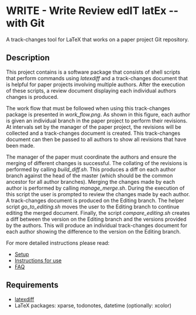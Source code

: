 # WRITE - Write Review edIT latEx -- with Git

A track-changes tool for LaTeX that works on a paper project Git repository.

## Description

This project contains is a software package that consists of shell scripts that perform commands using *latexdiff* and a
track-changes document that is helpful for paper projects involving multiple authors. After the execution of these
scripts, a review document displaying each individual authors changes is produced.

The work flow that must be followed when using this track-changes package is presented in *work_flow.png*. As shown in
this figure, each author is given an individual branch in the paper project to perform their revisions. At intervals set
by the manager of the paper project, the revisions will be collected and a track-changes document is created. This
track-changes document can then be passed to all authors to show all revisions that have been made.

The manager of the paper must coordinate the authors and ensure the merging of different changes is successful. The
collating of the revisions is performed by calling *build_diff.sh*. This produces a diff on each author branch against
the head of the master (which should be the common ancestor for all author branches). Merging the changes made by each
author is performed by calling *manage_merge.sh*. During the execution of this script the user is prompted to review the
changes made by each author. A track-changes document is produced on the Editing branch. The helper script
*go_to_editing.sh* moves the user to the Editing branch to continue editing the merged document. Finally, the script
*compare_editing.sh* creates a diff between the version on the Editing branch and the versions provided by the authors.
This will produce an individual track-changes document for each author showing the difference to the version on the
Editing branch.

For more detailed instructions please read:

- [Setup](https://github.com/penmaher/WRITE_with_git/blob/master/setting_up.md)
- [Instructions for use](https://github.com/penmaher/WRITE_with_git/blob/master/Instructions_for_use.md)
- [FAQ](https://github.com/penmaher/WRITE_with_git/blob/master/FAQ.md)

## Requirements

- [latexdiff](http://www.ctan.org/tex-archive/support/latexdiff)
- LaTeX packages: xparse, todonotes, datetime (optionally: xcolor)
